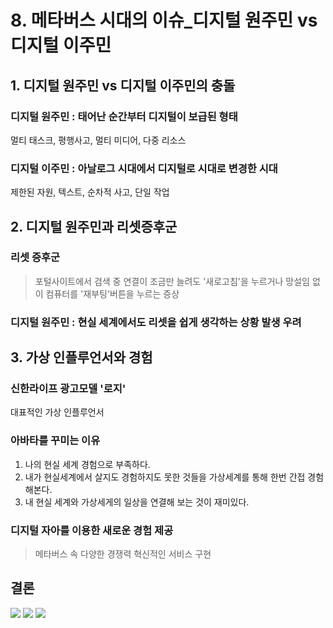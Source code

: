 # 8. 메타버스 시대의 이슈_디지털 원주민 vs 디지털 이주민

## 1. 디지털 원주민 vs 디지털 이주민의 충돌
### 디지털 원주민 : 태어난 순간부터 디지털이 보급된 형태
멀티 태스크, 평행사고, 멀티 미디어, 다중 리소스
### 디지털 이주민 : 아날로그 시대에서 디지털로 시대로 변경한 시대
제한된 자원, 텍스트, 순차적 사고, 단일 작업

## 2. 디지털 원주민과 리셋증후군
### 리셋 증후군
> 포털사이트에서 검색 중 연결이 조금만 늘려도 '새로고침'을 누르거나 망설임 없이 컴퓨터를 '재부팅'버튼을 누르는 증상

### 디지털 원주민 : 현실 세계에서도 리셋을 쉽게 생각하는 상황 발생 우려


## 3. 가상 인플루언서와 경험
### 신한라이프 광고모델 '로지'
대표적인 가상 인플루언서

### 아바타를 꾸미는 이유
1. 나의 현실 세계 경험으로 부족하다.
2. 내가 현실세계에서 살지도 경험하지도 못한 것들을 가상세계를 통해 한번 간접 경험해본다.
3. 내 현실 세계와 가상세게의 일상을 연결해 보는 것이 재미있다.

### 디지털 자아를 이용한 새로운 경험 제공
> 메타버스 속 다양한 경쟁력 혁신적인 서비스 구현

## 결론
![](https://velog.velcdn.com/images/planic324/post/f4f51205-7077-49e8-84a7-43225ac12d88/image.png)
![](https://velog.velcdn.com/images/planic324/post/f0dbe224-e6b0-4d59-b888-fbd94927952b/image.png)
![](https://velog.velcdn.com/images/planic324/post/f07807e9-bec7-4cb5-b500-b39252022d29/image.png)